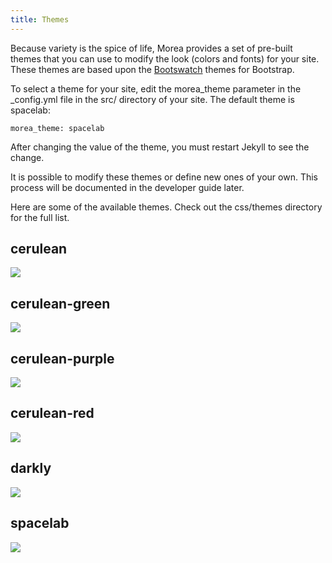 ```yaml
---
title: Themes
---
```


Because variety is the spice of life, Morea provides a set of pre-built themes that you can use to modify the look (colors and fonts) for your site.  These themes are based upon the [Bootswatch](http://bootswatch.com) themes for Bootstrap.

To select a theme for your site, edit the morea_theme parameter in the _config.yml file in the src/ directory of your site. The default theme is spacelab:

```
morea_theme: spacelab
```

After changing the value of the theme, you must restart Jekyll to see the change.

It is possible to modify these themes or define new ones of your own.  This process will be documented in the developer guide later.

Here are some of the available themes.  Check out the css/themes directory for the full list.

## cerulean

![](/img/themes/theme-cerulean.png)

## cerulean-green

![](/img/themes/theme-cerulean-green.png)

## cerulean-purple

![](/img/themes/theme-cerulean-purple.png)

## cerulean-red

![](/img/themes/theme-cerulean-red.png)

## darkly

![](/img/themes/theme-darkly.png)


## spacelab

![](/img/themes/theme-spacelab.png)
